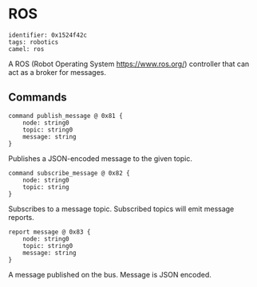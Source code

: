 # ROS

    identifier: 0x1524f42c
    tags: robotics
    camel: ros
    
A ROS (Robot Operating System https://www.ros.org/) controller that can act as a broker for messages.

## Commands

    command publish_message @ 0x81 {
        node: string0
        topic: string0
        message: string
    }

Publishes a JSON-encoded message to the given topic.

    command subscribe_message @ 0x82 {
        node: string0
        topic: string
    }

Subscribes to a message topic. Subscribed topics will emit message reports.

    report message @ 0x83 {
        node: string0
        topic: string0
        message: string
    }

A message published on the bus. Message is JSON encoded.